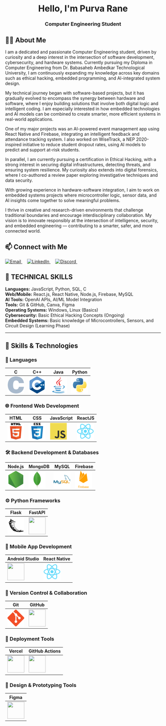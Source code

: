 <h1 align="center">Hello, I'm Purva Rane</h1>
<h3 align="center">Computer Engineering Student</h3>


## 👩‍🚀 About Me
I am a dedicated and passionate Computer Engineering student, driven by curiosity and a deep interest in the intersection of software development, cybersecurity, and hardware systems. Currently pursuing my Diploma in Computer Engineering from Dr. Babasaheb Ambedkar Technological University, I am continuously expanding my knowledge across key domains such as ethical hacking, embedded programming, and AI-integrated system design.

My technical journey began with software-based projects, but it has gradually evolved to encompass the synergy between hardware and software, where I enjoy building solutions that involve both digital logic and intelligent coding. I am especially interested in how embedded technologies and AI models can be combined to create smarter, more efficient systems in real-world applications.

One of my major projects was an AI-powered event management app using React Native and Firebase, integrating an intelligent feedback and attendance tracking system. I also worked on WiseTrack, a NEP 2020-inspired initiative to reduce student dropout rates, using AI models to predict and support at-risk students.

In parallel, I am currently pursuing a certification in Ethical Hacking, with a strong interest in securing digital infrastructures, detecting threats, and ensuring system resilience. My curiosity also extends into digital forensics, where I co-authored a review paper exploring investigative techniques and data security.

With growing experience in hardware-software integration, I aim to work on embedded systems projects where microcontroller logic, sensor data, and AI insights come together to solve meaningful problems.

I thrive in creative and research-driven environments that challenge traditional boundaries and encourage interdisciplinary collaboration. My vision is to innovate responsibly at the intersection of intelligence, security, and embedded engineering — contributing to a smarter, safer, and more connected world.

## 📫 Connect with Me
<p align="left">
  <a href="mailto:purvarane.2623@gmail.com" target="_blank">
    <img src="https://upload.wikimedia.org/wikipedia/commons/4/4e/Gmail_Icon.png" alt="Email" height="50" />
  </a>
  &nbsp;&nbsp;&nbsp;
  <a href="http://www.linkedin.com/in/purva-rane26" target="_blank">
    <img src="https://upload.wikimedia.org/wikipedia/commons/c/ca/LinkedIn_logo_initials.png" alt="LinkedIn" height="50" />
  </a>
  &nbsp;&nbsp;&nbsp;
  <a href="https://discord.com/users/purvarane2608_89296" target="_blank">
    <img src="https://logodownload.org/wp-content/uploads/2017/11/discord-logo-0.png" alt="Discord" height="50" />
  </a>
  &nbsp;&nbsp;&nbsp;

## 🧰 TECHNICAL SKILLS

**Languages:** JavaScript, Python, SQL, C  
**Web/Mobile:** React.js, React Native, Node.js, Firebase, MySQL  
**AI Tools:** OpenAI APIs, AI/ML Model Integration  
**Tools:** Git & GitHub, Canva, Figma  
**Operating Systems:** Windows, Linux (Basics)  
**Cybersecurity:** Basic Ethical Hacking Concepts (Ongoing)  
**Embedded Systems:** Basic knowledge of Microcontrollers, Sensors, and Circuit Design (Learning Phase)

---

## 🚀 Skills & Technologies

### 🔹 Languages
| C | C++ | Java | Python |
|---|-----|------|--------|
| <img src="https://raw.githubusercontent.com/devicons/devicon/master/icons/c/c-original.svg" width="55" height="55"/> | <img src="https://raw.githubusercontent.com/devicons/devicon/master/icons/cplusplus/cplusplus-original.svg" width="55" height="55"/> | <img src="https://raw.githubusercontent.com/devicons/devicon/master/icons/java/java-original.svg" width="55" height="55"/> | <img src="https://raw.githubusercontent.com/devicons/devicon/master/icons/python/python-original.svg" width="55" height="55"/> |

### 🌐 Frontend Web Development
| HTML | CSS | JavaScript | ReactJS |
|------|-----|------------|---------|
| <img src="https://raw.githubusercontent.com/devicons/devicon/master/icons/html5/html5-original-wordmark.svg" width="55" height="55"/> | <img src="https://raw.githubusercontent.com/devicons/devicon/master/icons/css3/css3-original-wordmark.svg" width="55" height="55"/> | <img src="https://raw.githubusercontent.com/devicons/devicon/master/icons/javascript/javascript-original.svg" width="55" height="55"/> | <img src="https://raw.githubusercontent.com/devicons/devicon/master/icons/react/react-original.svg" width="55" height="55"/> |

### 🛠️ Backend Development & Databases
| Node.js | MongoDB | MySQL | Firebase |
|---------|---------|-------|----------|
| <img src="https://raw.githubusercontent.com/devicons/devicon/master/icons/nodejs/nodejs-original.svg" width="55" height="55"/> | <img src="https://raw.githubusercontent.com/devicons/devicon/master/icons/mongodb/mongodb-original.svg" width="55" height="55"/> | <img src="https://raw.githubusercontent.com/devicons/devicon/master/icons/mysql/mysql-original-wordmark.svg" width="55" height="55"/> | <img src="https://raw.githubusercontent.com/devicons/devicon/master/icons/firebase/firebase-plain-wordmark.svg" width="55" height="55"/> |

### ⚙️ Python Frameworks
| Flask | FastAPI |
|-------|---------|
| <img src="https://raw.githubusercontent.com/devicons/devicon/master/icons/flask/flask-original.svg" width="55" height="55"/> | <img src="https://cdn.worldvectorlogo.com/logos/fastapi.svg" width="55" height="55"/> |


### 📱 Mobile App Development
| Android Studio | React Native |
|----------------|--------------|
| <img src="https://developer.android.com/static/studio/images/new-studio-logo-1_1920.png" width="55" height="55"/> | <img src="https://raw.githubusercontent.com/devicons/devicon/master/icons/react/react-original.svg" width="55" height="55"/> |

### 🔧 Version Control & Collaboration
| Git | GitHub |
|-----|--------|
| <img src="https://raw.githubusercontent.com/devicons/devicon/master/icons/git/git-original.svg" width="55" height="55"/> | <img src="https://upload.wikimedia.org/wikipedia/commons/9/91/Octicons-mark-github.svg" width="55" height="55"/> |

### 🚀 Deployment Tools
| Vercel | GitHub Actions |
|--------|----------------|
| <img src="https://www.svgrepo.com/show/327408/logo-vercel.svg" width="55" height="55"/> | <img src="https://avatars.githubusercontent.com/u/44036562?s=200&v=4" width="55" height="55"/> |

### 🎨 Design & Prototyping Tools
| Figma |
|-------|
| <img src="https://upload.wikimedia.org/wikipedia/commons/3/33/Figma-logo.svg" width="55" height="55"/> |



